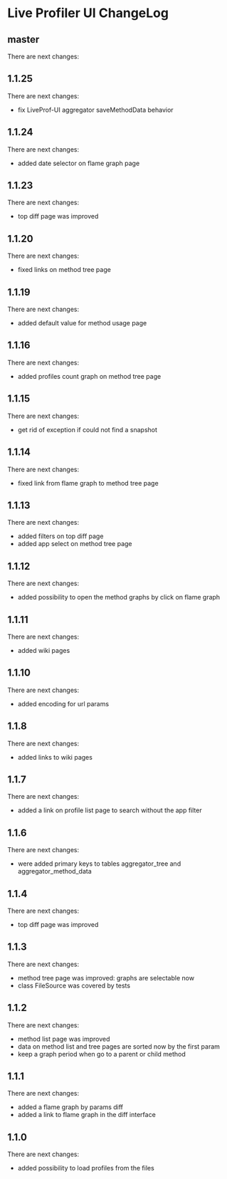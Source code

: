 # Live Profiler UI ChangeLog

## master

There are next changes:

## 1.1.25

There are next changes:

-  fix LiveProf-UI aggregator saveMethodData behavior

## 1.1.24

There are next changes:

-  added date selector on flame graph page

## 1.1.23

There are next changes:

-  top diff page was improved

## 1.1.20

There are next changes:

-  fixed links on method tree page

## 1.1.19

There are next changes:

-  added default value for method usage page

## 1.1.16

There are next changes:

-  added profiles count graph on method tree page

## 1.1.15

There are next changes:

-  get rid of exception if could not find a snapshot

## 1.1.14

There are next changes:

-  fixed link from flame graph to method tree page

## 1.1.13

There are next changes:

-  added filters on top diff page
-  added app select on method tree page

## 1.1.12

There are next changes:

-  added possibility to open the method graphs by click on flame graph

## 1.1.11

There are next changes:

-  added wiki pages

## 1.1.10

There are next changes:

-  added encoding for url params

## 1.1.8

There are next changes:

-  added links to wiki pages

## 1.1.7

There are next changes:

-  added a link on profile list page to search without the app filter

## 1.1.6

There are next changes:

- were added primary keys to tables aggregator_tree and aggregator_method_data

## 1.1.4

There are next changes:

- top diff page was improved

## 1.1.3

There are next changes:

- method tree page was improved: graphs are selectable now
- class FileSource was covered by tests 

## 1.1.2

There are next changes:

- method list page was improved
- data on method list and tree pages are sorted now by the first param
- keep a graph period when go to a parent or child method

## 1.1.1

There are next changes:

- added a flame graph by params diff
- added a link to flame graph in the diff interface

## 1.1.0

There are next changes:

- added possibility to load profiles from the files
